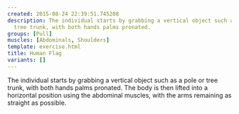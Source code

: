 ```yaml
---
created: 2015-08-24 22:39:51.745208
description: The individual starts by grabbing a vertical object such as a pole or
  tree trunk, with both hands palms pronated.
groups: [Pull]
muscles: [Abdominals, Shoulders]
template: exercise.html
title: Human Flag
variants: []
---
```

The individual starts by grabbing a vertical object such as a pole or tree trunk, with both hands palms pronated. The body is then lifted into a horizontal position using the abdominal muscles, with the arms remaining as straight as possible.